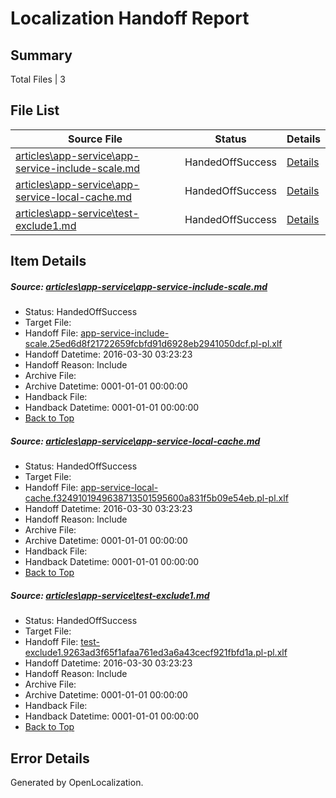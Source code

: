 # <a name='report-top'></a> Localization Handoff Report

## Summary
 Total Files | 3

## File List
 Source File | Status | Details 
 ----------- | ------ | ------- 
 [articles\app-service\app-service-include-scale.md](https://github.com/OpenLocalizationOrg/hyperV/blob/20c505f716d1b76e19b84f635875444ab724d08b/articles/app-service/app-service-include-scale.md) | HandedOffSuccess | [Details](#afe10e26b5201d92d21ae591d8df816635ca90b7581)
 [articles\app-service\app-service-local-cache.md](https://github.com/OpenLocalizationOrg/hyperV/blob/20c505f716d1b76e19b84f635875444ab724d08b/articles/app-service/app-service-local-cache.md) | HandedOffSuccess | [Details](#b6b54380855fbabc1bef35399f7d1623ac7bcb85582)
 [articles\app-service\test-exclude1.md](https://github.com/OpenLocalizationOrg/hyperV/blob/20c505f716d1b76e19b84f635875444ab724d08b/articles/app-service/test-exclude1.md) | HandedOffSuccess | [Details](#d806969f84c9f0307115a9f90c37df067a9de280591)

## Item Details
##### <a name='afe10e26b5201d92d21ae591d8df816635ca90b7581'></a> Source: [articles\app-service\app-service-include-scale.md](https://github.com/OpenLocalizationOrg/hyperV/blob/20c505f716d1b76e19b84f635875444ab724d08b/articles/app-service/app-service-include-scale.md)
* Status: HandedOffSuccess
* Target File: 
* Handoff File: [app-service-include-scale.25ed6d8f21722659fcbfd91d6928eb2941050dcf.pl-pl.xlf](https://github.com/OpenLocalizationOrg/olhandoff/blob/8d95631b3aaa882bc5559dbede99ad269a549fde/ol-handoff/OpenLocalizationOrg/hyperV.pl-pl/master/acomdc_nonhi/app-service-include-scale.25ed6d8f21722659fcbfd91d6928eb2941050dcf.pl-pl.xlf)
* Handoff Datetime: 2016-03-30 03:23:23
* Handoff Reason: Include
* Archive File: 
* Archive Datetime: 0001-01-01 00:00:00
* Handback File: 
* Handback Datetime: 0001-01-01 00:00:00
* [Back to Top](#report-top)

##### <a name='b6b54380855fbabc1bef35399f7d1623ac7bcb85582'></a> Source: [articles\app-service\app-service-local-cache.md](https://github.com/OpenLocalizationOrg/hyperV/blob/20c505f716d1b76e19b84f635875444ab724d08b/articles/app-service/app-service-local-cache.md)
* Status: HandedOffSuccess
* Target File: 
* Handoff File: [app-service-local-cache.f3249101949638713501595600a831f5b09e54eb.pl-pl.xlf](https://github.com/OpenLocalizationOrg/olhandoff/blob/8d95631b3aaa882bc5559dbede99ad269a549fde/ol-handoff/OpenLocalizationOrg/hyperV.pl-pl/master/acomdc_nonhi/app-service-local-cache.f3249101949638713501595600a831f5b09e54eb.pl-pl.xlf)
* Handoff Datetime: 2016-03-30 03:23:23
* Handoff Reason: Include
* Archive File: 
* Archive Datetime: 0001-01-01 00:00:00
* Handback File: 
* Handback Datetime: 0001-01-01 00:00:00
* [Back to Top](#report-top)

##### <a name='d806969f84c9f0307115a9f90c37df067a9de280591'></a> Source: [articles\app-service\test-exclude1.md](https://github.com/OpenLocalizationOrg/hyperV/blob/20c505f716d1b76e19b84f635875444ab724d08b/articles/app-service/test-exclude1.md)
* Status: HandedOffSuccess
* Target File: 
* Handoff File: [test-exclude1.9263ad3f65f1afaa761ed3a6a43cecf921fbfd1a.pl-pl.xlf](https://github.com/OpenLocalizationOrg/olhandoff/blob/8d95631b3aaa882bc5559dbede99ad269a549fde/ol-handoff/OpenLocalizationOrg/hyperV.pl-pl/master/acomdc_nonhi/test-exclude1.9263ad3f65f1afaa761ed3a6a43cecf921fbfd1a.pl-pl.xlf)
* Handoff Datetime: 2016-03-30 03:23:23
* Handoff Reason: Include
* Archive File: 
* Archive Datetime: 0001-01-01 00:00:00
* Handback File: 
* Handback Datetime: 0001-01-01 00:00:00
* [Back to Top](#report-top)


## Error Details

Generated by OpenLocalization.
